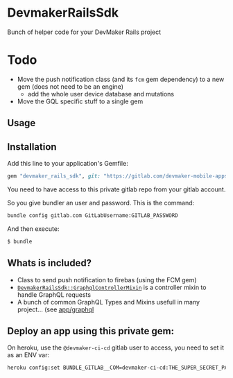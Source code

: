 # DevmakerRailsSdk
Bunch of helper code for your DevMaker Rails project

# Todo
- Move the push notification class (and its `fcm` gem dependency) to a new gem (does not need to be an engine)
  - add the whole user device database and mutations
- Move the GQL specific stuff to a single gem

## Usage

## Installation
Add this line to your application's Gemfile:
```ruby
gem "devmaker_rails_sdk", git: "https://gitlab.com/devmaker-mobile-apps/rails/devmaker-rails-sdk.git"
```

You need to have access to this private gitlab repo from your gitlab account.

So you give bundler an user and password. This is the command:
```bash
bundle config gitlab.com GitLabUsername:GITLAB_PASSWORD
```

And then execute:
```bash
$ bundle
```

## Whats is included?

- Class to send push notification to firebas (using the FCM gem)
- [`DevmakerRailsSdk::GraphqlControllerMixin`](app/controllers/devmaker_rails_sdk/graphql_controller_mixin.rb) is a controller mixin to handle GraphQL requests
- A bunch of common GraphQL Types and Mixins usefull in many project... (see [app/graphql](app/graphql)

## Deploy an app using this private gem:
On heroku, use the `@devmaker-ci-cd` gitlab user to access, you need to set it as an ENV var:
```bash
heroku config:set BUNDLE_GITLAB__COM=devmaker-ci-cd:THE_SUPER_SECRET_PASSWORD
```
